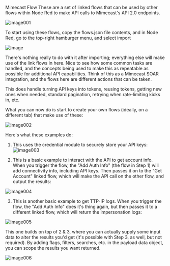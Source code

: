 Mimecast Flow
These are a set of linked flows that can be used by other flows within Node Red to make API calls to Mimecast's API 2.0 endpoints.

![image001](https://github.com/dhb41/nodered/assets/141678879/6694629b-cd7e-4803-9548-080fd377b4eb)

To start using these flows, copy the flows.json file contents, and in Node Red, go to the top-right hamburger menu, and select import

![image](https://github.com/dhb41/nodered/assets/141678879/9b5c04f4-3c9c-4d82-b48f-651f9136eea3)

There's nothing really to do with it after importing; everything else will make use of the link flows in here. Nice to see how some common tasks are handled, and the concepts being used to make this as repeatable as possible for additional API capabilities. Think of this as a Mimecast SOAR integration, and the flows here are different actions that can be taken.

This does handle turning API keys into tokens, reusing tokens, getting new ones when needed, standard pagination, retrying when rate-limiting kicks in, etc.

What you can now do is start to create your own flows (ideally, on a different tab) that make use of these:

![image002](https://github.com/dhb41/nodered/assets/141678879/c5b18de4-fa35-4d27-8549-0e584d3c4a50)

Here's what these examples do:

1. This uses the credential module to securely store your API keys:
![image003](https://github.com/dhb41/nodered/assets/141678879/118c6dd0-a141-499d-a3bc-b8e482c923ec)

2. This is a basic example to interact with the API to get account info. When you trigger the flow, the "Add Auth Info" (the flow in Step 1) will add connectivity info, including API keys. Then passes it on to the "Get Account" linked flow, which will make the API call on the other flow, and output the results:

![image004](https://github.com/dhb41/nodered/assets/141678879/7ecb851e-b940-4de0-8823-dd2889159e80)

3. This is another basic example to get TTP-IP logs. When you trigger the flow, the "Add Auth Info" does it's thing again, but then passes it to a different linked flow, which will return the impersonation logs:

![image005](https://github.com/dhb41/nodered/assets/141678879/9fc27bae-94e0-40d8-8de9-34ab90f389f1)

This one builds on top of 2 & 3, where you can actually supply some input data to alter the results you'd get (it's possible with Step 3, as well, but not required). By adding flags, filters, searches, etc. in the payload data object, you can scope the results you want returned.

![image006](https://github.com/dhb41/nodered/assets/141678879/4250c85e-21b8-437f-a71e-90b0f854434a)
